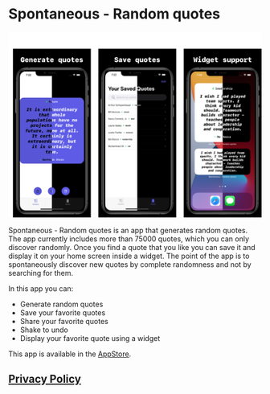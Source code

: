 # Spontaneous - Random quotes

![1](https://github.com/FranicevicNikola/DiscoverRandomQuotes/blob/main/iPhone%2011%20Pro%20Maxgithub.png)


Spontaneous - Random quotes is an app that generates random quotes. The app currently includes more than 75000 quotes, which you can only discover randomly. Once you find a quote that you like you can save it and display it on your home screen inside a widget. The point of the app is to spontaneously discover new quotes by complete randomness and not by searching for them.

In this app you can:

* Generate random quotes
* Save your favorite quotes
* Share your favorite quotes
* Shake to undo
* Display your favorite quote using a widget

This app is available in the [AppStore](https://apps.apple.com/us/app/spontaneous-random-quotes/id1538265374).


## [Privacy Policy](privacyPolicy.md)
